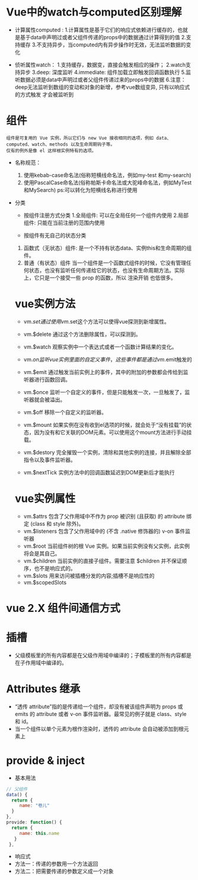 # Vue中的watch与computed区别理解
- 计算属性computed :
    1.计算属性是基于它们的响应式依赖进行缓存的，也就是基于data中声明过或者父组件传递的props中的数据通过计算得到的值
    2.支持缓存
    3.不支持异步，当computed内有异步操作时无效，无法监听数据的变化

- 侦听属性watch：
    1.支持缓存，数据变，直接会触发相应的操作；
    2.watch支持异步
    3.deep: 深度监听
    4.immediate: 组件加载立即触发回调函数执行
    5.监听数据必须是data中声明过或者父组件传递过来的props中的数据
    6.注意：deep无法监听到数组的变动和对象的新增，参考vue数组变异, 只有以响应式的方式触发 才会被监听到

# 组件
    组件是可复用的 Vue 实例，所以它们与 new Vue 接收相同的选项，例如 data、computed、watch、methods 以及生命周期钩子等。
    仅有的例外是像 el 这样根实例特有的选项。
- 名称规范：
    1. 使用kebab-case命名法(俗称短横线命名法，例如my-test 和my-search)
    2. 使用PascalCase命名法(俗称帕斯卡命名法或大驼峰命名法，例如MyTest和MySearch)  ps:可以转化为短横线名称进行使用
- 分类
    - 按组件注册方式分类
    1.全局组件: 可以在全局任何一个组件内使用
    2.局部组件: 只能在当前注册的范围内使用

    - 按组件有无自己的状态分类
    1. 函数式（无状态）组件: 是一个不持有状态data、实例this和生命周期的组件。
    2. 普通（有状态）组件
    当一个组件是一个函数式组件的时候，它没有管理任何状态，也没有监听任何传递给它的状态，也没有生命周期方法。实际上，它只是一个接受一些 prop 的函数，所以 渲染开销 也低很多。

    # vue实例方法
    - vm.$set       通过使用vm.$set这个方法可以使得vue探测到新增属性。
    - vm.$delete    通过这个方法删除属性，可以探测到。
    - vm.$watch     观察实例中一个表达式或者一个函数计算结果的变化。

    - vm.$on        监听vue实例里面的自定义事件，这些事件都是通过vm.$emit触发的
    - vm.$emit      通过触发当前实例上的事件，其中的附加的参数都会传给到监听器进行函数回调。
    - vm.$once      监听一个自定义的事件，但是只能触发一次，一旦触发了，监听器就会被溢出。
    - vm.$off       移除一个自定义的监听器。

    - vm.$mount     如果实例在没有收到el选项的时候，就会处于“没有挂载”的状态，因为没有和它关联的DOM元素。可以使用这个mount方法进行手动挂载。
    - vm.$destory   完全摧毁一个实例，清除和其他实例的连接，并且解除全部指令以及事件监听器。
    - vm.$nextTick  实例方法中的回调函数延迟到DOM更新后才能执行

    # vue实例属性
    - vm.$attrs         包含了父作用域中不作为 prop 被识别 (且获取) 的 attribute 绑定 (class 和 style 除外)。
    - vm.$listeners     包含了父作用域中的 (不含 .native 修饰器的) v-on 事件监听器
    - vm.$root          当前组件树的根 Vue 实例。如果当前实例没有父实例，此实例将会是其自己。
    - vm.$children      当前实例的直接子组件。需要注意 $children 并不保证顺序，也不是响应式的。
    - vm.$slots         用来访问被插槽分发的内容;插槽不是响应性的
    - vm.$scopedSlots   

#   vue 2.X 组件间通信方式

#   插槽
- 父级模板里的所有内容都是在父级作用域中编译的；子模板里的所有内容都是在子作用域中编译的。


# Attributes 继承
- “透传 attribute”指的是传递给一个组件，却没有被该组件声明为 props 或 emits 的 attribute 或者 v-on 事件监听器。最常见的例子就是 class、style 和 id。
- 当一个组件以单个元素为根作渲染时，透传的 attribute 会自动被添加到根元素上

# provide & inject
- 基本用法
```js
// 父组件
data() {
  return {
     name: "卷儿"
  }
},
provide: function() {
  return {
     name: this.name
   }
 },
```
- 响应式
- 方法一：传递的参数用一个方法返回
- 方法二：把需要传递的参数定义成一个对象